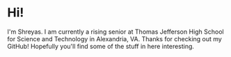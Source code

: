 # Hi!

I'm Shreyas. I am currently a rising senior at Thomas Jefferson High School for Science and Technology in Alexandria, VA.
Thanks for checking out my GitHub! Hopefully you'll find some of the stuff in here interesting.
